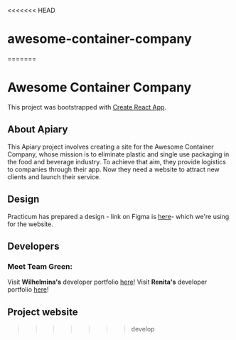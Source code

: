 <<<<<<< HEAD
# awesome-container-company
=======
# Awesome Container Company

This project was bootstrapped with [Create React App](https://github.com/facebook/create-react-app). 

## About Apiary

This Apiary project involves creating a site for the Awesome Container Company, whose mission is to eliminate plastic and single use packaging in the food and beverage industry. To achieve that aim, they provide logistics to companies through their app. Now they need a website to attract new clients and launch their service. 

## Design

Practicum has prepared a design - link on Figma is [here](https://www.figma.com/proto/MVxWrCBVC2rsfgSAsA7IsY/Awesome-Container-Company?page-id=0%3A1&node-id=38%3A45&viewport=241%2C48%2C0.59&scaling=min-zoom&starting-point-node-id=38%3A45)- which we're using for the website.

## Developers

### Meet Team Green:

Visit **Wilhelmina's** developer portfolio [here](#)!
Visit **Renita's** developer portfolio [here](#)!

## Project website

>>>>>>> develop
